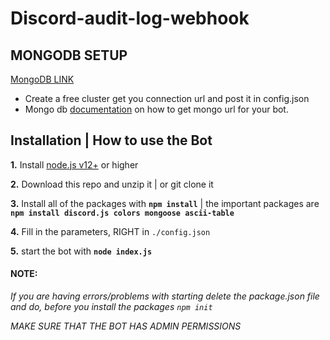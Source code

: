 # Discord-audit-log-webhook

## MONGODB SETUP

[MongoDB LINK](https://www.mongodb.com/)
* Create a free cluster get you connection url and post it in config.json 
* Mongo db [documentation](https://github.com/shinchanOP/discord-audit-log-webhook/wiki/HOW-TO-USE-MONGODB) on how to get mongo url for your bot.

## Installation | How to use the Bot

 **1.** Install [node.js v12+](https://nodejs.org/api/cli.html#cli_unhandled_rejections_mode) or higher

 **2.** Download this repo and unzip it    |    or git clone it

 **3.** Install all of the packages with **`npm install`**     |  the important packages are   **`npm install discord.js colors mongoose ascii-table`**

 **4.** Fill in the parameters, RIGHT in `./config.json`

 **5.** start the bot with **`node index.js`**

#### **NOTE:**

*If you are having errors/problems with starting delete the package.json file and do, before you install the packages `npm init`*

*MAKE SURE THAT THE BOT HAS ADMIN PERMISSIONS*
